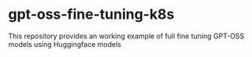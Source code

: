 # gpt-oss-fine-tuning-k8s
This repository provides an working example of full fine tuning GPT-OSS models using Huggingface models
